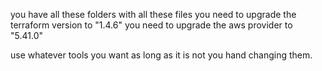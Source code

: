 you have all these folders with all these files
you need to upgrade the terraform version to    "1.4.6"
you need to upgrade the aws provider to  "5.41.0"

use whatever tools you want as long as it is not you hand changing them.